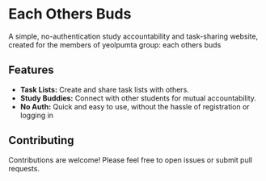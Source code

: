 # Each Others Buds

A simple, no-authentication study accountability and task-sharing website, created for the members of yeolpumta group: each others buds 

## Features

-   **Task Lists:** Create and share task lists with others.
-   **Study Buddies:** Connect with other students for mutual accountability.
-   **No Auth:** Quick and easy to use, without the hassle of registration or logging in

## Contributing

Contributions are welcome! Please feel free to open issues or submit pull requests.
